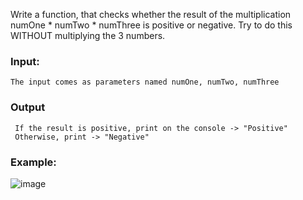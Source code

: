 Write a function, that checks whether the result of the multiplication numOne * numTwo * numThree is positive or negative. Try to do this WITHOUT multiplying the 3 numbers.

### Input:

    The input comes as parameters named numOne, numTwo, numThree

### Output

     If the result is positive, print on the console -> "Positive"
     Otherwise, print -> "Negative"

### Example:

![image](https://github.com/nsinorov/SoftUniMainPath/assets/45227327/d9ba7e47-a8ca-4558-89d3-64aa5d3f55ec)
